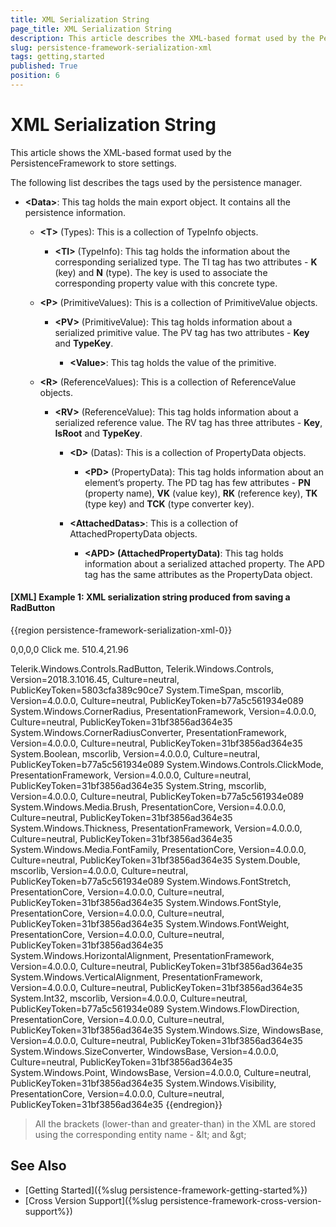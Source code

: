 ```yaml
---
title: XML Serialization String
page_title: XML Serialization String
description: This article describes the XML-based format used by the PersistenceFramework to store settings.
slug: persistence-framework-serialization-xml
tags: getting,started
published: True
position: 6
---
```


# XML Serialization String

This article shows the XML-based format used by the PersistenceFramework to store settings.

The following list describes the tags used by the persistence manager.

* __&lt;Data&gt;__: This tag holds the main export object. It contains all the persistence information.

	* __&lt;T&gt;__ (Types): This is a collection of TypeInfo objects.
	
		* __&lt;TI&gt;__ (TypeInfo): This tag holds the information about the corresponding serialized type. The TI tag has two attributes - __K__ (key) and __N__ (type). The key is used to associate the corresponding property value with this concrete type.
		
	* __&lt;P&gt;__ (PrimitiveValues): This is a collection of PrimitiveValue objects.
	
		* __&lt;PV&gt;__ (PrimitiveValue): This tag holds information about a serialized  primitive value. The PV tag has two attributes - __Key__ and __TypeKey__.
		
			* __&lt;Value&gt;__: This tag holds the value of the primitive.
			
	* __&lt;R&gt;__ (ReferenceValues): This is a collection of ReferenceValue objects.
	
		* __&lt;RV&gt;__ (ReferenceValue): This tag holds information about a serialized reference value. The RV tag has three attributes - __Key__, __IsRoot__ and __TypeKey__.
		
			* __&lt;D&gt;__ (Datas): This is a collection of PropertyData objects.
			
				* __&lt;PD&gt;__ (PropertyData): This tag holds information about an element’s property. The PD tag has few attributes - __PN__ (property name), __VK__ (value key), __RK__ (reference key), __TK__ (type key) and __TCK__ (type converter key).
				
			* __&lt;AttachedDatas&gt;__: This is a collection of AttachedPropertyData objects.
			
				* __&lt;APD&gt; (AttachedPropertyData)__:  This tag holds information about a serialized attached property. The APD tag has the same attributes as the PropertyData object.
				
#### __[XML] Example 1: XML serialization string produced from saving a RadButton__
{{region persistence-framework-serialization-xml-0}}
	<?xml version="1.0"?>
	<RawData
		xmlns:xsi="http://www.w3.org/2001/XMLSchema-instance"
		xmlns:xsd="http://www.w3.org/2001/XMLSchema">
		<SerializationString>
			<?xml version="1.0" encoding="utf-16"?>
			<Data
				xmlns:xsi="http://www.w3.org/2001/XMLSchema-instance"
				xmlns:xsd="http://www.w3.org/2001/XMLSchema">
				<T>
					<TI K="-1280737422" N="Telerik.Windows.Controls.RadButton, Telerik.Windows.Controls, Version=2018.3.1016.45, Culture=neutral, PublicKeyToken=5803cfa389c90ce7" />
					<TI K="61477131" N="System.TimeSpan, mscorlib, Version=4.0.0.0, Culture=neutral, PublicKeyToken=b77a5c561934e089" />
					<TI K="1964071539" N="System.Windows.CornerRadius, PresentationFramework, Version=4.0.0.0, Culture=neutral, PublicKeyToken=31bf3856ad364e35" />
					<TI K="-1987936643" N="System.Windows.CornerRadiusConverter, PresentationFramework, Version=4.0.0.0, Culture=neutral, PublicKeyToken=31bf3856ad364e35" />
					<TI K="-1605745128" N="System.Boolean, mscorlib, Version=4.0.0.0, Culture=neutral, PublicKeyToken=b77a5c561934e089" />
					<TI K="-1711031575" N="System.Windows.Controls.ClickMode, PresentationFramework, Version=4.0.0.0, Culture=neutral, PublicKeyToken=31bf3856ad364e35" />
					<TI K="-664072138" N="System.String, mscorlib, Version=4.0.0.0, Culture=neutral, PublicKeyToken=b77a5c561934e089" />
					<TI K="2118094103" N="System.Windows.Media.Brush, PresentationCore, Version=4.0.0.0, Culture=neutral, PublicKeyToken=31bf3856ad364e35" />
					<TI K="2123160200" N="System.Windows.Thickness, PresentationFramework, Version=4.0.0.0, Culture=neutral, PublicKeyToken=31bf3856ad364e35" />
					<TI K="1210177933" N="System.Windows.Media.FontFamily, PresentationCore, Version=4.0.0.0, Culture=neutral, PublicKeyToken=31bf3856ad364e35" />
					<TI K="917743010" N="System.Double, mscorlib, Version=4.0.0.0, Culture=neutral, PublicKeyToken=b77a5c561934e089" />
					<TI K="1372103125" N="System.Windows.FontStretch, PresentationCore, Version=4.0.0.0, Culture=neutral, PublicKeyToken=31bf3856ad364e35" />
					<TI K="957773259" N="System.Windows.FontStyle, PresentationCore, Version=4.0.0.0, Culture=neutral, PublicKeyToken=31bf3856ad364e35" />
					<TI K="438195037" N="System.Windows.FontWeight, PresentationCore, Version=4.0.0.0, Culture=neutral, PublicKeyToken=31bf3856ad364e35" />
					<TI K="1844036200" N="System.Windows.HorizontalAlignment, PresentationFramework, Version=4.0.0.0, Culture=neutral, PublicKeyToken=31bf3856ad364e35" />
					<TI K="81562524" N="System.Windows.VerticalAlignment, PresentationFramework, Version=4.0.0.0, Culture=neutral, PublicKeyToken=31bf3856ad364e35" />
					<TI K="883639814" N="System.Int32, mscorlib, Version=4.0.0.0, Culture=neutral, PublicKeyToken=b77a5c561934e089" />
					<TI K="758643961" N="System.Windows.FlowDirection, PresentationCore, Version=4.0.0.0, Culture=neutral, PublicKeyToken=31bf3856ad364e35" />
					<TI K="-507393345" N="System.Windows.Size, WindowsBase, Version=4.0.0.0, Culture=neutral, PublicKeyToken=31bf3856ad364e35" />
					<TI K="1412931107" N="System.Windows.SizeConverter, WindowsBase, Version=4.0.0.0, Culture=neutral, PublicKeyToken=31bf3856ad364e35" />
					<TI K="613125302" N="System.Windows.Point, WindowsBase, Version=4.0.0.0, Culture=neutral, PublicKeyToken=31bf3856ad364e35" />
					<TI K="1051636111" N="System.Windows.Visibility, PresentationCore, Version=4.0.0.0, Culture=neutral, PublicKeyToken=31bf3856ad364e35" />
				</T>
				<P>
					<PV Key="-2" TypeKey="0" />
					<PV Key="1" TypeKey="-664072138">
						<Value xsi:type="xsd:string">0,0,0,0</Value>
					</PV>
					<PV Key="2" TypeKey="-664072138">
						<Value xsi:type="xsd:string">Click me.</Value>
					</PV>
					<PV Key="3" TypeKey="-664072138">
						<Value xsi:type="xsd:string">510.4,21.96</Value>
					</PV>
				</P>
				<R>
					<RV Key="61647805" IsRoot="true" TypeKey="-1280737422">
						<D>
							<PD PN="HoverDelay" VK="-2" RK="0" TK="61477131" TCK="0" />
							<PD PN="CornerRadius" VK="-2" RK="0" TK="1964071539" TCK="0" />
							<PD PN="InnerCornerRadius" VK="1" RK="0" TK="1964071539" TCK="-1987936643" />
							<PD PN="IsBackgroundVisible" VK="-2" RK="0" TK="-1605745128" TCK="0" />
							<PD PN="IsDefault" VK="-2" RK="0" TK="-1605745128" TCK="0" />
							<PD PN="IsCancel" VK="-2" RK="0" TK="-1605745128" TCK="0" />
							<PD PN="ClickMode" VK="-2" RK="0" TK="-1711031575" TCK="0" />
							<PD PN="Content" VK="2" RK="0" TK="-664072138" TCK="0" />
							<PD PN="ContentStringFormat" VK="-2" RK="0" TK="-664072138" TCK="0" />
							<PD PN="BorderBrush" VK="-2" RK="0" TK="2118094103" TCK="0" />
							<PD PN="BorderThickness" VK="-2" RK="0" TK="2123160200" TCK="0" />
							<PD PN="Background" VK="-2" RK="0" TK="2118094103" TCK="0" />
							<PD PN="Foreground" VK="-2" RK="0" TK="2118094103" TCK="0" />
							<PD PN="FontFamily" VK="-2" RK="0" TK="1210177933" TCK="0" />
							<PD PN="FontSize" VK="-2" RK="0" TK="917743010" TCK="0" />
							<PD PN="FontStretch" VK="-2" RK="0" TK="1372103125" TCK="0" />
							<PD PN="FontStyle" VK="-2" RK="0" TK="957773259" TCK="0" />
							<PD PN="FontWeight" VK="-2" RK="0" TK="438195037" TCK="0" />
							<PD PN="HorizontalContentAlignment" VK="-2" RK="0" TK="1844036200" TCK="0" />
							<PD PN="VerticalContentAlignment" VK="-2" RK="0" TK="81562524" TCK="0" />
							<PD PN="TabIndex" VK="-2" RK="0" TK="883639814" TCK="0" />
							<PD PN="IsTabStop" VK="-2" RK="0" TK="-1605745128" TCK="0" />
							<PD PN="Padding" VK="-2" RK="0" TK="2123160200" TCK="0" />
							<PD PN="OverridesDefaultStyle" VK="-2" RK="0" TK="-1605745128" TCK="0" />
							<PD PN="UseLayoutRounding" VK="-2" RK="0" TK="-1605745128" TCK="0" />
							<PD PN="Width" VK="-2" RK="0" TK="917743010" TCK="0" />
							<PD PN="MinWidth" VK="-2" RK="0" TK="917743010" TCK="0" />
							<PD PN="MaxWidth" VK="-2" RK="0" TK="917743010" TCK="0" />
							<PD PN="Height" VK="-2" RK="0" TK="917743010" TCK="0" />
							<PD PN="MinHeight" VK="-2" RK="0" TK="917743010" TCK="0" />
							<PD PN="MaxHeight" VK="-2" RK="0" TK="917743010" TCK="0" />
							<PD PN="FlowDirection" VK="-2" RK="0" TK="758643961" TCK="0" />
							<PD PN="Margin" VK="-2" RK="0" TK="2123160200" TCK="0" />
							<PD PN="HorizontalAlignment" VK="-2" RK="0" TK="1844036200" TCK="0" />
							<PD PN="VerticalAlignment" VK="-2" RK="0" TK="81562524" TCK="0" />
							<PD PN="ForceCursor" VK="-2" RK="0" TK="-1605745128" TCK="0" />
							<PD PN="AllowDrop" VK="-2" RK="0" TK="-1605745128" TCK="0" />
							<PD PN="RenderSize" VK="3" RK="0" TK="-507393345" TCK="1412931107" />
							<PD PN="RenderTransformOrigin" VK="-2" RK="0" TK="613125302" TCK="0" />
							<PD PN="Opacity" VK="-2" RK="0" TK="917743010" TCK="0" />
							<PD PN="Uid" VK="-2" RK="0" TK="-664072138" TCK="0" />
							<PD PN="Visibility" VK="-2" RK="0" TK="1051636111" TCK="0" />
							<PD PN="ClipToBounds" VK="-2" RK="0" TK="-1605745128" TCK="0" />
							<PD PN="SnapsToDevicePixels" VK="-2" RK="0" TK="-1605745128" TCK="0" />
							<PD PN="IsEnabled" VK="-2" RK="0" TK="-1605745128" TCK="0" />
							<PD PN="IsHitTestVisible" VK="-2" RK="0" TK="-1605745128" TCK="0" />
							<PD PN="Focusable" VK="-2" RK="0" TK="-1605745128" TCK="0" />
							<PD PN="IsManipulationEnabled" VK="-2" RK="0" TK="-1605745128" TCK="0" />
						</D>
					</RV>
				</R>
			</Data>
		</SerializationString>
		<ValueTypes>
			<string>Telerik.Windows.Controls.RadButton, Telerik.Windows.Controls, Version=2018.3.1016.45, Culture=neutral, PublicKeyToken=5803cfa389c90ce7</string>
			<string>System.TimeSpan, mscorlib, Version=4.0.0.0, Culture=neutral, PublicKeyToken=b77a5c561934e089</string>
			<string>System.Windows.CornerRadius, PresentationFramework, Version=4.0.0.0, Culture=neutral, PublicKeyToken=31bf3856ad364e35</string>
			<string>System.Windows.CornerRadiusConverter, PresentationFramework, Version=4.0.0.0, Culture=neutral, PublicKeyToken=31bf3856ad364e35</string>
			<string>System.Boolean, mscorlib, Version=4.0.0.0, Culture=neutral, PublicKeyToken=b77a5c561934e089</string>
			<string>System.Windows.Controls.ClickMode, PresentationFramework, Version=4.0.0.0, Culture=neutral, PublicKeyToken=31bf3856ad364e35</string>
			<string>System.String, mscorlib, Version=4.0.0.0, Culture=neutral, PublicKeyToken=b77a5c561934e089</string>
			<string>System.Windows.Media.Brush, PresentationCore, Version=4.0.0.0, Culture=neutral, PublicKeyToken=31bf3856ad364e35</string>
			<string>System.Windows.Thickness, PresentationFramework, Version=4.0.0.0, Culture=neutral, PublicKeyToken=31bf3856ad364e35</string>
			<string>System.Windows.Media.FontFamily, PresentationCore, Version=4.0.0.0, Culture=neutral, PublicKeyToken=31bf3856ad364e35</string>
			<string>System.Double, mscorlib, Version=4.0.0.0, Culture=neutral, PublicKeyToken=b77a5c561934e089</string>
			<string>System.Windows.FontStretch, PresentationCore, Version=4.0.0.0, Culture=neutral, PublicKeyToken=31bf3856ad364e35</string>
			<string>System.Windows.FontStyle, PresentationCore, Version=4.0.0.0, Culture=neutral, PublicKeyToken=31bf3856ad364e35</string>
			<string>System.Windows.FontWeight, PresentationCore, Version=4.0.0.0, Culture=neutral, PublicKeyToken=31bf3856ad364e35</string>
			<string>System.Windows.HorizontalAlignment, PresentationFramework, Version=4.0.0.0, Culture=neutral, PublicKeyToken=31bf3856ad364e35</string>
			<string>System.Windows.VerticalAlignment, PresentationFramework, Version=4.0.0.0, Culture=neutral, PublicKeyToken=31bf3856ad364e35</string>
			<string>System.Int32, mscorlib, Version=4.0.0.0, Culture=neutral, PublicKeyToken=b77a5c561934e089</string>
			<string>System.Windows.FlowDirection, PresentationCore, Version=4.0.0.0, Culture=neutral, PublicKeyToken=31bf3856ad364e35</string>
			<string>System.Windows.Size, WindowsBase, Version=4.0.0.0, Culture=neutral, PublicKeyToken=31bf3856ad364e35</string>
			<string>System.Windows.SizeConverter, WindowsBase, Version=4.0.0.0, Culture=neutral, PublicKeyToken=31bf3856ad364e35</string>
			<string>System.Windows.Point, WindowsBase, Version=4.0.0.0, Culture=neutral, PublicKeyToken=31bf3856ad364e35</string>
			<string>System.Windows.Visibility, PresentationCore, Version=4.0.0.0, Culture=neutral, PublicKeyToken=31bf3856ad364e35</string>
		</ValueTypes>
	</RawData>
{{endregion}}

> All the brackets (lower-than and greater-than) in the XML are stored using the corresponding entity name - &amp;lt; and &amp;gt;

## See Also
* [Getting Started]({%slug persistence-framework-getting-started%})	
* [Cross Version Support]({%slug persistence-framework-cross-version-support%})			
